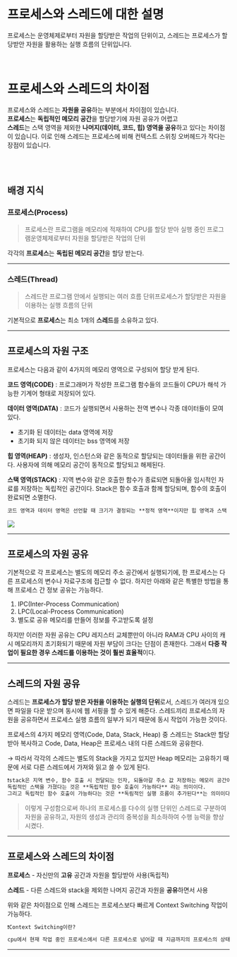 # 프로세스와 스레드에 대한 설명
프로세스는 운영체제로부터 자원을 할당받은 작업의 단위이고,
스레드는 프로세스가 할당받안 자원을 활용하는 실행 흐름의 단위입니다.

<br> 

# 프로세스와 스레드의 차이점
프로세스와 스레드는 **자원을 공유**하는 부분에서 차이점이 있습니다.  
**프로세스**는 **독립적인 메모리 공간**을 할당받기에 자원 공유가 어렵고    
**스레드**는 스택 영역을 제외한 **나머지(데이터, 코드, 힙) 영역을 공유**하고 있다는 차이점이 있습니다. 이로 인해 스레드는 프로세스에 비해 컨텍스트 스위칭 오버헤드가 작다는 장점이 있습니다.

<br>
<br>

## 배경 지식

### 프로세스(Process)

> 프로세스란 프로그램을 메모리에 적재하여 CPU를 할당 받아 실행 중인 프로그램운영체제로부터 자원을 할당받은 작업의 단위
> 

각각의 **프로세스**는 **독립된 메모리 공간**을 할당 받는다.

---

### 스레드(Thread)

> 스레드란 프로그램 안에서 실행되는 여러 흐름 단위프로세스가 할당받은 자원을 이용하는 실행 흐름의 단위
> 

기본적으로 **프로세스**는 최소 1개의 **스레드**를 소유하고 있다.

---

## 프로세스의 자원 구조

프로세스는 다음과 같이 4가지의 메모리 영역으로 구성되어 할당 받게 된다.

**코드 영역(CODE)** : 프로그래머가 작성한 프로그램 함수들의 코드들이 CPU가 해석 가능한 기계어 형태로 저장되어 있다.

**데이터 영역(DATA)** : 코드가 실행되면서 사용하는 전역 변수나 각종 데이터들이 모여 있다.

- 초기화 된 데이터는 data 영역에 저장
- 초기화 되지 않은 데이터는 bss 영역에 저장

**힙 영역(HEAP)** : 생성자, 인스턴스와 같은 동적으로 할당되는 데이터들을 위한 공간이다. 사용자에 의해 메모리 공간이 동적으로 할당되고 해제된다.

**스택 영역(STACK)** : 지역 변수와 같은 호출한 함수가 종료되면 되돌아올 임시적인 자료를 저장하는 독립적인 공간이다. Stack은 함수 호출과 함께 할당되며, 함수의 호출이 완료되면 소멸한다.

```markdown
코드 영역과 데이터 영역은 선언할 때 크기가 결정되는 **정적 영역**이지만 힙 영역과 스택 영역은 프로세스가 실행되는 동안 크기가 변화하는 **동적 영역**이다.
```

![](https://github.com/junhong625/TIL/assets/83000975/493b360d-fd06-42fb-9d9f-62eddbeb0ced)

---

## 프로세스의 자원 공유

기본적으로 각 프로세스는 별도의 메모리 주소 공간에서 실행되기에, 한 프로세스는 다른 프로세스의 변수나 자료구조에 접근할 수 없다. 하지만 아래와 같은 특별한 방법을 통해 프로세스 간 정보 공유는 가능하다.

1. IPC(Inter-Process Communication)
2. LPC(Local-Process Communication)
3. 별도로 공유 메모리를 만들어 정보를 주고받도록 설정

하지만 이러한 자원 공유는 CPU 레지스터 교체뿐만이 아니라 RAM과 CPU 사이의 캐시 메모리까지 초기화되기 때문에 자원 부담이 크다는 단점이 존재한다. 그래서 **다중 작업이 필요한 경우 스레드를 이용하는 것이 훨씬 효율적**이다.

---

## 스레드의 자원 공유

스레드는 **프로세스가 할당 받은 자원을 이용하는 실행의 단위**로서, 스레드가 여러개 있으면 파일을 다운 받으며 동시에 웹 서핑을 할 수 있게 해준다. 스레드끼리 프로세스의 자원을 공유하면서 프로세스 실행 흐름의 일부가 되기 때문에 동시 작업이 가능한 것이다.

프로세스의 4가지 메모리 영역(Code, Data, Stack, Heap) 중 스레드는 Stack만 할당받아 복사하고 Code, Data, Heap은 프로세스 내의 다른 스레드와 공유한다. 

→ 따라서 각각의 스레드는 별도의 Stack을 가지고 있지만 Heap 메모리는 고유하기 때문에 서로 다른 스레드에서 가져와 읽고 쓸 수 있게 된다.

```markdown
❗stack은 지역 변수, 함수 호출 시 전달되는 인자, 되돌아갈 주소 값 저장하는 메모리 공간이기 때문에
독립적인 스택을 가졌다는 것은 **독립적인 함수 호출이 가능하다** 라는 의미이다.
그리고 독립적인 함수 호출이 가능하다는 것은 **독림적인 실행 흐름이 추가된다**는 의미이다.
```

> 이렇게 구성함으로써 하나의 프로세스를 다수의 실행 단위인 스레드로 구분하여 자원을 공유하고, 자원의 생성과 관리의 중복성을 최소하하여 수행 능력을 향상 시켰다.
> 

---

## 프로세스와 스레드의 차이점

**프로세스** - 자신만의 **고유** 공간과 자원을 할당받아 사용(독립적)

**스레드** - 다른 스레드와 stack을 제외한 나머지 공간과 자원을 **공유**하면서 사용

위와 같은 차이점으로 인해 스레드는 프로세스보다 빠르게 Context Switching 작업이 가능하다.

```markdown
❗Context Switching이란?

cpu에서 현재 작업 중인 프로세스에서 다른 프로세스로 넘어갈 때 지금까지의 프로세스의 상태를 저장하고, 새 프로세스의 저장된 상태를 다시 적재하는 작업을 Context Switching이라 한다.

```

---
